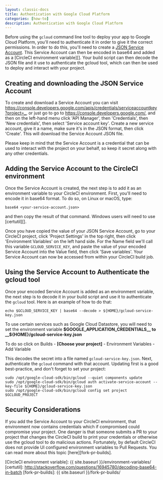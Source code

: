 ```yaml
---
layout: classic-docs
title: Authentication with Google Cloud Platform
categories: [how-to]
description: Authentication with Google Cloud Platform
---
```


Before using the `gcloud` command line tool to deploy your app to Google Cloud
Platform, you'll need to authenticate it in order to give it the correct
permissions. In order to do this, you'll need to create a
[JSON Service Account][]. This Service Account can then be encoded in base64
and added as a [CircleCI environment variable][]. Your build script can then decode
the JSON file and it use to authenticate the gcloud tool, which can then be
used to deploy and interact with your project.

## Creating and downloading the JSON Service Account

To create and download a Service Account you can visit
<https://console.developers.google.com/apis/credentials/serviceaccountkey?project=_>,
or just go to go to <https://console.developers.google.com/>, and then on the
left-hand menu click 'API Manager', then 'Credentials', then 'New credentials',
then select 'Service account key'. Create a new service account, give it a
name, make sure it's in the JSON format, then click 'Create'. This will
download the Service Account JSON file.

Please keep in mind that the Service Account is a credential that can be used
to interact with the project on your behalf, so keep it secret along with any
other credentials.

## Adding the Service Account to the CircleCI environment

Once the Service Account is created, the next step is to add it as an
environment variable to your CircleCI environment. First, you'll need to encode
it in base64 format. To do so, on Linux or macOS, type:

```
base64 <your-service-account.json>
```

and then copy the result of that command. Windows users will need to use
[certutil][].

Once you have copied the value of your JSON Service Account, go to your
CircleCI project, click 'Project Settings' in the top right, then click
'Environment Variables' on the left hand side. For the Name field we'll call
this variable `GCLOUD_SERVICE_KEY`, and paste the value of your encoded Service
Account into the Value field, then click 'Save variables'. Your Service Account
can now be accessed from within your CircleCI build job.

## Using the Service Account to Authenticate the gcloud tool

Once your encoded Service Account is added as an environment variable, the next
step is to decode it in your build script and use it to authenticate the
`gcloud` tool. Here is an example of how to do that:

```
echo $GCLOUD_SERVICE_KEY | base64 --decode > ${HOME}/gcloud-service-key.json
```

To use certain services such as Google Cloud Datastore, you will need to set the environment variable
__$GOOGLE_APPLICATION_CREDENTIALS__ to __${HOME}/gcloud-service-key.json__

To do so click on Builds - __[Choose your project]__ - Environment Variables - Add Variable

This decodes the secret into a file named `gcloud-service-key.json`. Next,
authenticate the `gcloud` command with that account. Updating first is a good
best-practice, and don't forget to set your project:

```
sudo /opt/google-cloud-sdk/bin/gcloud --quiet components update
sudo /opt/google-cloud-sdk/bin/gcloud auth activate-service-account --key-file ${HOME}/gcloud-service-key.json
sudo /opt/google-cloud-sdk/bin/gcloud config set project $GCLOUD_PROJECT
```

## Security Considerations

If you add the Service Account to your CircleCI environment, that environment
now contains credentials which if compromised could compromise your project.
One danger is that someone submits a PR to your project that changes the
CircleCI build to print your credentials or otherwise use the gcloud tool to do
malicious actions. Fortunately, by default CircleCI does not provide UI
configured environment variables to Pull Requests. You can read more about this
topic [here][fork-pr-builds].



[JSON Service Account]: https://developers.google.com/identity/protocols/OAuth2ServiceAccount
[CircleCI environment variable]: {{ site.baseurl }}/environment-variables/
[certutil]: http://stackoverflow.com/questions/16945780/decoding-base64-in-batch
[fork-pr-builds]: {{ site.baseurl }}/fork-pr-builds/
